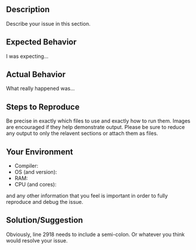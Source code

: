 ## Description
Describe your issue in this section.

## Expected Behavior
I was expecting...

## Actual Behavior
What really happened was...

## Steps to Reproduce
Be precise in exactly which files to use and exactly how to run them. Images are encouraged if they help demonstrate output. Please be sure to reduce any output to only the relavent sections or attach them as files.

## Your Environment
- Compiler:
- OS (and version):
- RAM:
- CPU (and cores):

and any other information that you feel is important in order to fully reproduce and debug the issue.

## Solution/Suggestion
Obviously, line 2918 needs to include a semi-colon. Or whatever you think would resolve your issue.
